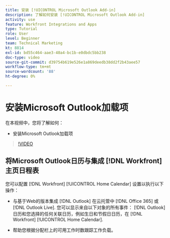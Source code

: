 ```yaml
---
title: 安装 [!UICONTROL Microsoft Outlook Add-in]
description: 了解如何安装 [!UICONTROL Microsoft Outlook Add-in]
activity: use
feature: Workfront Integrations and Apps
type: Tutorial
role: User
level: Beginner
team: Technical Marketing
kt: 8814
exl-id: bd55c464-aae3-40a4-bc1b-e0dbdc5bb238
doc-type: video
source-git-commit: d39754b619e526e1a869deedb38dd2f2b43aee57
workflow-type: tm+mt
source-wordcount: '88'
ht-degree: 0%

---
```


# 安装Microsoft Outlook加载项

在本视频中，您将了解如何：

* 安装Microsoft Outlook加载项

>[!VIDEO](https://video.tv.adobe.com/v/335115/?quality=12)


## 将Microsoft Outlook日历与集成 [!DNL Workfront] 主页日程表

您可以配置 [!DNL Workfront] [!UICONTROL Home Calendar] 设置以执行以下操作：

* 与基于Web的版本集成 [!DNL Outlook] 在云托管中 [!DNL Office 365] 或 [!DNL Outlook Live]. 您可以显示来自以下对象的所有事件： [!DNL Outlook] 日历和您选择的任何关联日历，例如生日和节假日日历，在 [!DNL Workfront] [!UICONTROL Home Calendar].

* 帮助您根据分配栏上的可用工作时数跟踪工作负载。
